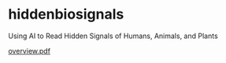 # hiddenbiosignals
Using AI to Read Hidden Signals of Humans, Animals, and Plants


[overview.pdf](https://github.com/user-attachments/files/18629496/overview.pdf)
